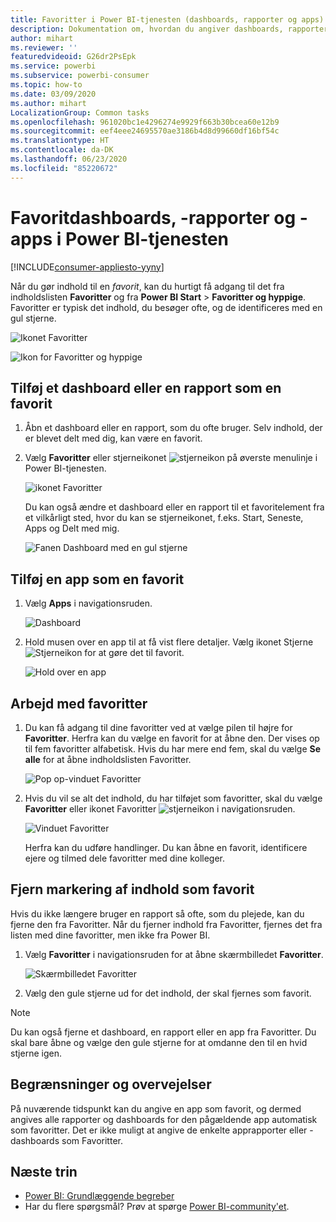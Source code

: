 ```yaml
---
title: Favoritter i Power BI-tjenesten (dashboards, rapporter og apps)
description: Dokumentation om, hvordan du angiver dashboards, rapporter og apps som favoritter i Power BI-tjenesten
author: mihart
ms.reviewer: ''
featuredvideoid: G26dr2PsEpk
ms.service: powerbi
ms.subservice: powerbi-consumer
ms.topic: how-to
ms.date: 03/09/2020
ms.author: mihart
LocalizationGroup: Common tasks
ms.openlocfilehash: 961020bc1e4296274e9929f663b30bcea60e12b9
ms.sourcegitcommit: eef4eee24695570ae3186b4d8d99660df16bf54c
ms.translationtype: HT
ms.contentlocale: da-DK
ms.lasthandoff: 06/23/2020
ms.locfileid: "85220672"
---
```

# <a name="favorite-dashboards-reports-and-apps-in-the-power-bi-service"></a>Favoritdashboards, -rapporter og -apps i Power BI-tjenesten

[!INCLUDE[consumer-appliesto-yyny](../includes/consumer-appliesto-yyny.md)]

Når du gør indhold til en *favorit*, kan du hurtigt få adgang til det fra indholdslisten **Favoritter** og fra **Power BI Start** > **Favoritter og hyppige**. Favoritter er typisk det indhold, du besøger ofte, og de identificeres med en gul stjerne.

   ![Ikonet Favoritter](./media/end-user-favorite/power-bi-favorite-nav.png)

   ![Ikon for Favoritter og hyppige](./media/end-user-favorite/power-bi-home.png)

## <a name="add-a-dashboard-or-report-as-a-favorite"></a>Tilføj et dashboard eller en rapport som en favorit

1. Åbn et dashboard eller en rapport, som du ofte bruger. Selv indhold, der er blevet delt med dig, kan være en favorit.

2. Vælg **Favoritter** eller stjerneikonet ![stjerneikon](./media/end-user-favorite/power-bi-favorite-icon.png) på øverste menulinje i Power BI-tjenesten.
   
   ![ikonet Favoritter](./media/end-user-favorite/power-bi-favorite.png)
   
   Du kan også ændre et dashboard eller en rapport til et favoritelement fra et vilkårligt sted, hvor du kan se stjerneikonet, f.eks. Start, Seneste, Apps og Delt med mig. 
   
   ![Fanen Dashboard med en gul stjerne](./media/end-user-favorite/power-bi-recent.png)

## <a name="add-an-app-as-a-favorite"></a>Tilføj en app som en favorit

1. Vælg **Apps** i navigationsruden.

   ![Dashboard](./media/end-user-favorite/power-bi-app.png)

2. Hold musen over en app til at få vist flere detaljer. Vælg ikonet Stjerne ![Stjerneikon](./media/end-user-favorite/power-bi-favorite-icon.png) for at gøre det til favorit.
   
   ![Hold over en app](./media/end-user-favorite/power-bi-hover-app.png)

## <a name="work-with-favorites"></a>Arbejd med favoritter
1. Du kan få adgang til dine favoritter ved at vælge pilen til højre for **Favoritter**. Herfra kan du vælge en favorit for at åbne den. Der vises op til fem favoritter alfabetisk. Hvis du har mere end fem, skal du vælge **Se alle** for at åbne indholdslisten Favoritter. 
   
   ![Pop op-vinduet Favoritter](./media/end-user-favorite/power-bi-favorite-flyout.png)
2. Hvis du vil se alt det indhold, du har tilføjet som favoritter, skal du vælge **Favoritter** eller ikonet Favoritter ![stjerneikon](./media/end-user-favorite/power-bi-favorites-icon.png) i navigationsruden. 
   
    ![Vinduet Favoritter](./media/end-user-favorite/power-bi-fav-screen.png)
   
   Herfra kan du udføre handlinger. Du kan åbne en favorit, identificere ejere og tilmed dele favoritter med dine kolleger.

## <a name="unfavorite-content"></a>Fjern markering af indhold som favorit
Hvis du ikke længere bruger en rapport så ofte, som du plejede, kan du fjerne den fra Favoritter. Når du fjerner indhold fra Favoritter, fjernes det fra listen med dine favoritter, men ikke fra Power BI.

1. Vælg **Favoritter** i navigationsruden for at åbne skærmbilledet **Favoritter**.
   
   ![Skærmbilledet Favoritter](./media/end-user-favorite/power-bi-un-favorite.png)
2. Vælg den gule stjerne ud for det indhold, der skal fjernes som favorit.

> [!NOTE]
> Du kan også fjerne et dashboard, en rapport eller en app fra Favoritter. Du skal bare åbne og vælge den gule stjerne for at omdanne den til en hvid stjerne igen. 
> 
> 
## <a name="limitations-and-considerations"></a>Begrænsninger og overvejelser
På nuværende tidspunkt kan du angive en app som favorit, og dermed angives alle rapporter og dashboards for den pågældende app automatisk som favoritter. Det er ikke muligt at angive de enkelte apprapporter eller -dashboards som Favoritter. 

## <a name="next-steps"></a>Næste trin
- [Power BI: Grundlæggende begreber](end-user-basic-concepts.md)
- Har du flere spørgsmål? Prøv at spørge [Power BI-community'et](https://community.powerbi.com/).

